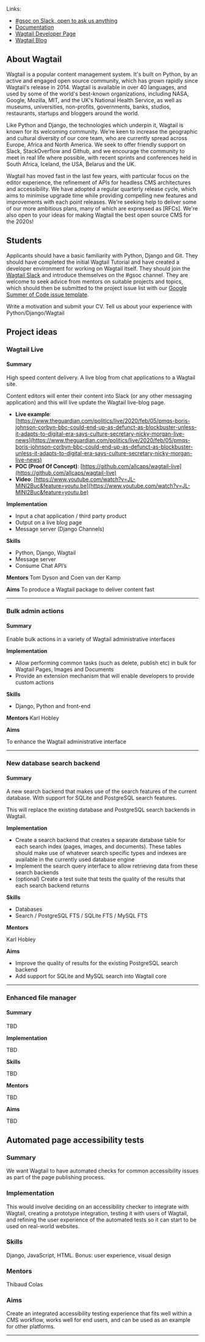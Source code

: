 Links: 
* [#gsoc on Slack, open to ask us anything](https://github.com/wagtail/wagtail/wiki/Slack)
* [Documentation](http://docs.wagtail.io/?_ga=2.187979182.70138337.1613670607-1853036869.1613138867)
* [Wagtail Developer Page](https://wagtail.io/developers/)
* [Wagtail Blog](https://wagtail.io/blog/)

## About Wagtail

Wagtail is a popular content management system. It's built on Python, by an active and engaged open source community, which has grown rapidly since Wagtail's release in 2014. Wagtail is available in over 40 languages, and used by some of the world's best-known organizations, including NASA, Google, Mozilla, MIT, and the UK's National Health Service, as well as museums, universities, non-profits, governments, banks, studios, restaurants, startups and bloggers around the world.

Like Python and Django, the technologies which underpin it, Wagtail is known for its welcoming community. We're keen to increase the geographic and cultural diversity of our core team, who are currently spread across Europe, Africa and North America. We seek to offer friendly support on Slack, StackOverflow and Github, and we encourage the community to meet in real life where possible, with recent sprints and conferences held in South Africa, Iceland, the USA, Belarus and the UK.

Wagtail has moved fast in the last few years, with particular focus on the editor experience, the refinement of APIs for headless CMS architectures and accessibility. We have adopted a regular quarterly release cycle, which aims to minimise upgrade time while providing compelling new features and improvements with each point releases. We're seeking help to deliver some of our more ambitious plans, many of which are expressed as [RFCs]. We're also open to your ideas for making Wagtail the best open source CMS for the 2020s!

## Students

Applicants should have a basic familiarity with Python, Django and Git. They should have completed the initial Wagtail Tutorial and have created a developer environment for working on Wagtail itself. They should join the [Wagtail Slack](https://github.com/wagtail/wagtail/wiki/Slack) and introduce themselves on the #gsoc channel. They are welcome to seek advice from mentors on suitable projects and topics, which should then be submitted to the project issue list with our [Google Summer of Code issue template](https://github.com/wagtail/wagtail/issues/new?template=GSOC.md).

Write a motivation and submit your CV. Tell us about your experience with Python/Django/Wagtail

## Project ideas

### Wagtail Live
#### Summary

High speed content delivery. A live blog from chat applications to a Wagtail site.

Content editors will enter their content into Slack (or any other messaging application) and this will live update the Wagtail live-blog page.

- **Live example**: [https://www.theguardian.com/politics/live/2020/feb/05/pmqs-boris-johnson-corbyn-bbc-could-end-up-as-defunct-as-blockbuster-unless-it-adapts-to-digital-era-says-culture-secretary-nicky-morgan-live-news](https://www.theguardian.com/politics/live/2020/feb/05/pmqs-boris-johnson-corbyn-bbc-could-end-up-as-defunct-as-blockbuster-unless-it-adapts-to-digital-era-says-culture-secretary-nicky-morgan-live-news) 
- **POC (Proof Of Concept)**: [https://github.com/allcaps/wagtail-live](https://github.com/allcaps/wagtail-live)
- **Video**: [https://www.youtube.com/watch?v=JL-MlNl2Buc&feature=youtu.be](https://www.youtube.com/watch?v=JL-MlNl2Buc&feature=youtu.be)

**Implementation**
- Input a chat application / third party product
- Output on a live blog page
- Message server (Django Channels)

**Skills**
- Python, Django, Wagtail
- Message server
- Consume Chat API’s

**Mentors**
Tom Dyson and Coen van der Kamp

**Aims**
To produce a Wagtail package to deliver content fast

----------------------------------

### Bulk admin actions
#### Summary
Enable bulk actions in a variety of Wagtail administrative interfaces

**Implementation**
- Allow performing common tasks (such as delete, publish etc) in bulk for Wagtail Pages, Images and Documents
- Provide an extension mechanism that will enable developers to provide custom actions

**Skills**
- Django, Python and front-end

**Mentors**
Karl Hobley

**Aims**

To enhance the Wagtail administrative interface

-------------------------------------

### New database search backend

#### Summary 

A new search backend that makes use of the search features of the current database. With support for SQLite and PostgreSQL search features.

This will replace the existing database and PostgreSQL search backends in Wagtail.

**Implementation**

 - Create a search backend that creates a separate database table for each search index (pages, images, and documents). These tables should make use of whatever search specific types and indexes are available in the currently used database engine
 - Implement the search query interface to allow retrieving data from these search backends
 - (optional) Create a test suite that tests the quality of the results that each search backend returns

**Skills**

 - Databases
 - Search / PostgreSQL FTS / SQLite FTS / MySQL FTS

**Mentors**

Karl Hobley

**Aims**

- Improve the quality of results for the existing PostgreSQL search backend
- Add support for SQLite and MySQL search into Wagtail core

-------------------------------------


### Enhanced file manager
#### Summary 
TBD

**Implementation**

TBD

**Skills**

TBD

**Mentors**

TBD

**Aims**

TBD

## Automated page accessibility tests

### Summary

We want Wagtail to have automated checks for common accessibility issues as part of the page publishing process.

### Implementation

This would involve deciding on an accessibility checker to integrate with Wagtail, creating a prototype integration, testing it with users of Wagtail, and refining the user experience of the automated tests so it can start to be used on real-world websites.

### Skills

Django, JavaScript, HTML. Bonus: user experience, visual design

### Mentors

Thibaud Colas

### Aims

Create an integrated accessibility testing experience that fits well within a CMS workflow, works well for end users, and can be used as an example for other platforms.

-------------------------------------